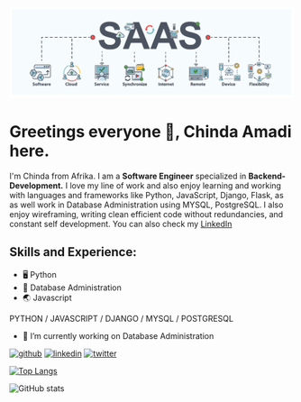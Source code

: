 ![Software Engineer | Backend Development](https://github.com/mansachinda/mansachinda/blob/main/ALXSaaS.png)

# Greetings everyone 👋, Chinda Amadi here.

I'm Chinda from Afrika.
I am a **Software Engineer** specialized in **Backend-Development.**
I love my line of work and also enjoy learning and working with languages and frameworks like Python, JavaScript, Django, Flask, as as well work in Database Administration using MYSQL, PostgreSQL.
I also enjoy wireframing, writing clean efficient code without redundancies, and constant self development.
You can also check my [LinkedIn](linkedin.com/chinda-amadi)

## Skills and Experience:
- 🖥 Python
- 🔐 Database Administration
- 🌏 Javascript


PYTHON / JAVASCRIPT / DJANGO / MYSQL / POSTGRESQL

- 🔭 I’m currently working on Database Administration 


[<img src='https://cdn.jsdelivr.net/npm/simple-icons@3.0.1/icons/github.svg' alt='github' height='40'>](https://github.com/mansachinda)  [<img src='https://cdn.jsdelivr.net/npm/simple-icons@3.0.1/icons/linkedin.svg' alt='linkedin' height='40'>](https://www.linkedin.com/in/chinda-amadi/)  [<img src='https://cdn.jsdelivr.net/npm/simple-icons@3.0.1/icons/twitter.svg' alt='twitter' height='40'>](https://twitter.com/Mansachi)  

[![Top Langs](https://github-readme-stats.vercel.app/api/top-langs/?username=mansachinda)](https://github.com/anuraghazra/github-readme-stats)

![GitHub stats](https://github-readme-stats.vercel.app/api?username=mansachinda&show_icons=true)  


